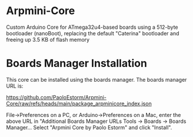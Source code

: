 # Arpmini-Core
Custom Arduino Core for ATmega32u4-based boards using a 512-byte bootloader (nanoBoot), replacing the default "Caterina" bootloader and freeing up 3.5 KB of flash memory

# Boards Manager Installation

This core can be installed using the boards manager. The boards manager URL is:

https://github.com/PaoloEstorm/Arpmini-Core/raw/refs/heads/main/package_arpminicore_index.json

File->Preferences on a PC, or Arduino->Preferences on a Mac, enter the above URL in "Additional Boards Manager URLs
Tools -> Boards -> Boards Manager...
Select "Arpmini Core by Paolo Estorm" and click "Install".
